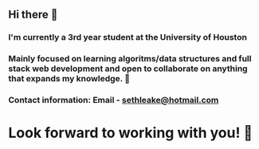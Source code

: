 ## Hi there 👋
### I'm currently a 3rd year student at the University of Houston
### Mainly focused on learning algoritms/data structures and full stack web development and open to collaborate on anything that expands my knowledge. :notebook:
### Contact information: Email - sethleake@hotmail.com
# Look forward to working with you! :confetti_ball:

<!--
**smleake/smleake** is a ✨ _special_ ✨ repository because its `README.md` (this file) appears on your GitHub profile.

Here are some ideas to get you started:

- 🔭 I’m currently working on ...
- 🌱 I’m currently learning ...
- 👯 I’m looking to collaborate on ...
- 🤔 I’m looking for help with ...
- 💬 Ask me about ...
- 📫 How to reach me: ...
- 😄 Pronouns: ...
- ⚡ Fun fact: ...
-->
